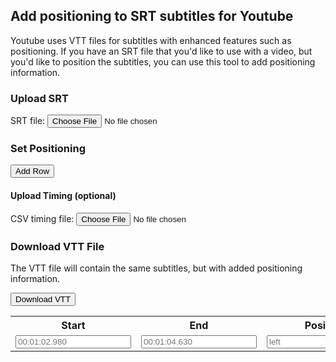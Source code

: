 ## Add positioning to SRT subtitles for Youtube

Youtube uses VTT files for subtitles with enhanced features such as positioning. If you have an SRT file that you'd like to use with a video, but you'd like to position the subtitles, you can use this tool to add positioning information.

### Upload SRT

<label for="srtfile">SRT file:</label>
<input type="file" name="srtfile" id="srtupload">

### Set Positioning

<table>
<tr><th>Start</th><th>End</th><th>Position</th></tr>
<tr id="firstrow">
<td><input type="text" id="start1" name="start" placeholder="00:01:02.980" /></td>
<td><input type="text" id="end1" name="end" placeholder="00:01:04.630" /></td>
<td><input type="text" id="position1" name="position" placeholder="left" /></td>
</tr>

<button id="add-row">Add Row</button>

#### Upload Timing (optional)

<label for="timingcsv">CSV timing file:</label>
<input type="file" name="timingcsv" id="timingupload">

### Download VTT File

The VTT file will contain the same subtitles, but with added positioning information.

<button id="convert">Download VTT</button>

<script>
(function() {
  var srtfile = 'captions.srt';
  document.querySelector('#srtupload').addEventListener('change', handleSrtUpload, false);

  var reader = new FileReader();
  reader.onload = handleSrtRead;

  function handleSrtUpload(event) {
    var file = event.target.files[0];
    reader.readAsText(file);
  }
  
  function handleSrtRead(event) {
    var save = JSON.parse(event.target.result);
    window.localStorage.setItem(srtfile, JSON.stringify(save));
  }
  
  function getsrt() {
    return JSON.parse(localStorage.getItem(srtfile))
  }

})();
</script>
